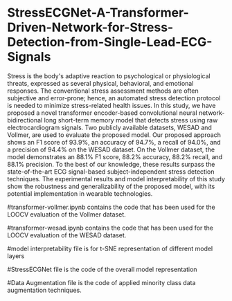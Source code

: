 # StressECGNet-A-Transformer-Driven-Network-for-Stress-Detection-from-Single-Lead-ECG-Signals
Stress is the body's adaptive reaction to psychological or physiological threats, expressed as several physical, behavioral, and emotional responses. The conventional stress assessment methods are often subjective and error-prone; hence, an automated stress detection protocol is needed to minimize stress-related health issues. In this study, we have proposed a novel transformer encoder-based convolutional neural network-bidirectional long short-term memory model that detects stress using raw electrocardiogram signals. Two publicly available datasets, WESAD and Vollmer, are used to evaluate the proposed model. Our proposed approach shows an F1 score of 93.9%, an accuracy of 94.7%, a recall of 94.0%, and a precision of 94.4% on the WESAD dataset. On the Vollmer dataset, the model demonstrates an 88.1% F1 score, 88.2% accuracy, 88.2% recall, and 88.1% precision. To the best of our knowledge, these results surpass the state-of-the-art ECG signal-based subject-independent stress detection techniques. The experimental results and model interpretability of this study show the robustness and generalizability of the proposed model, with its potential implementation in wearable technologies.


#transformer-vollmer.ipynb contains the code that has been used for the LOOCV evaluation of the Vollmer dataset.


#transformer-wesad.ipynb contains the code that has been used for the LOOCV evaluation of the WESAD dataset.


#model interpretability file is for t-SNE representation of different model layers


#StressECGNet file is the code of the overall model representation


#Data Augmentation file is the code of applied minority class data augmentation techniques.
